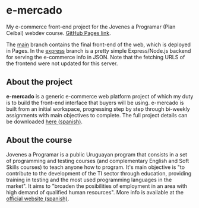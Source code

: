 # e-mercado
My e-commerce front-end project for the Jovenes a Programar (Plan Ceibal) webdev course. [GitHub Pages link](https://xqft.github.io/jap-ecommerce/).

The [main](https://github.com/xqft/jap-ecommerce/tree/main/) branch contains the final front-end of the web, which is deployed in Pages. In the [express](https://github.com/xqft/jap-ecommerce/tree/express) branch is a pretty simple Express/Node.js backend for serving the e-commerce info in JSON. Note that the fetching URLS of the frontend were not updated for this server.

## About the project
**e-mercado** is a generic e-commerce web platform project of which my duty is to build the front-end interface that buyers will be using. e-mercado is built from an initial workspace, progressing step by step through bi-weekly assignments with main objectives to complete. The full project details can be downloaded [here (spanish)](https://xqft.github.io/jap-ecommerce/Letra.pdf).

## About the course
Jovenes a Programar is a public Uruguayan program that consists in a set of programming and testing courses (and complementary English and Soft Skills courses) to teach anyone how to program. It's main objective is "to contribute to the development of the TI sector through education, providing training in testing and the most used programming languages in the market". It aims to "broaden the posibilities of employment in an area with high demand of qualified human resources". More info is available at the [official website (spanish)](https://jovenesaprogramar.edu.uy/).
